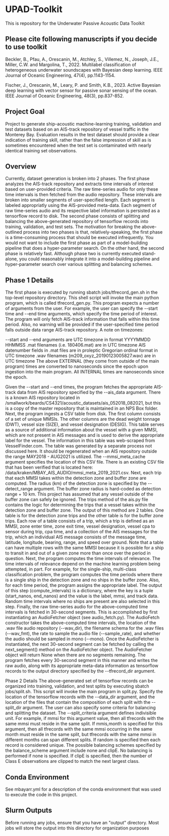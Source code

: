# UPAD-Toolkit
This is repository for the Underwater Passive Acoustic Data Toolkit


## Please cite following manuscripts if you decide to use toolkit
Beckler, B., Pfau, A., Orescanin, M., Atchley, S., Villemez, N., Joseph, J.E., Miller, C.W. and Margolina, T., 2022. Multilabel classification of heterogeneous underwater soundscapes with Bayesian deep learning. IEEE Journal of Oceanic Engineering, 47(4), pp.1143-1154.

Fischer, J., Orescanin, M., Leary, P. and Smith, K.B., 2023. Active Bayesian deep learning with vector sensor for passive sonar sensing of the ocean. IEEE Journal of Oceanic Engineering, 48(3), pp.837-852.

## Project Goal
Project to generate ship-acoustic machine-learning training, validation and test datasets based on an AIS-track repository of vessel traffic in the Monterey Bay. Evaluation results in the test dataset should
provide a clear indication of training skill, rather than the false impression of skill as is sometimes encountered when the test set is contaminated with nearly identical training set observations.

## Overview
Currently, dataset generation is broken into 2 phases. The first phase analyzes the AIS-track repository and extracts time intervals of interest based on user-provided criteria. The raw time-series audio
for only these time intervals is then fetched from the audio repository. These intervals are broken into smaller segments of user-specified length. Each segment is labeled appropriatly using the
AIS-provided meta-data. Each segment of raw time-series audio and its respective label information is persisted as a tensorflow record to disk.
The second phase consists of splitting and balancing the above-generated repository of tensorflow records into training, validation, and test sets.
The motivation for breaking the above-outlined process into two phases is that, relatively-speaking, the first phase is a time-consuming process that should be executed infrequently. You would not want to
include the first phase as part of a model-building pipeline that does a hyper-parameter search. On the other hand, the second phase is relatively fast. Although phase two is currently executed stand-alone,
you could reasonably integrate it into a model-building pipeline and hyper-parameter search over various splitting and balancing schemes.

## Phase 1 Details
The first phase is executed by running sbatch jobs/tfrecord_gen.sh in the top-level repository directory. This shell script will invoke the main python program, which is called tfrecord_gen.py. This
program expects a number of arguments from the user. For example, the user can specify the --start time and --end time
arguments, which specify the time period of interest. The program will only fetch AIS-track information that falls within this time period. Also, no warning will be provided if the user-specified time period
falls outside data range AIS-track repository.
A note on timezones:


--start and --end arguments are UTC timezone in format YYYYMMDD HHMMSS
.mat filenames (i.e. 180406.mat) are in UTC timezone
AIS datenumber fields in .mat files are in proleptic Gregorian ordinal format in UTC timezone
.wav filenames (m209_oxyz_20190123005827.wav) are in UTC timezone
The above EXTERNAL (they come from outside of the main program) times are converted to nanoseconds since the epoch upon ingestion into the main program.
All INTERNAL times are nanoseconds since the epoch.

Given the --start and --end times, the program fetches the appropriate AIS-track data from AIS repository specified by the --ais_data argument. There is a known AIS repository located in
/smallwork/beards/CS4321/acoustic_datasets/ais_052018_082021, but this is a copy of the master repository that is maintained in an NPS Box folder.
Next, the program ingests a CSV table from disk. The first column consists of a set of unique MMSIs. The other columns are the dead weight tonnage (DWT), vessel size (SIZE), and vessel designation (DESIG).
This table serves as a source of additional information about the vessel with a given MMSI, which are not present in AIS messages and is used to derive the appropriate label for the vessel. The information in
this table was web-scraped from VesselFinder.com. The table was generated by a separate process not discussed here. It should be regenerated when an AIS repository outside the range MAY2018 - AUG2021 is
utilized. The --mmsi_meta_cache argument specifies the location of this CSV file. There is an existing CSV file that has been verified that is located here:
/data/kraken/MBAY_AIS_AUDIO/mmsi_meta_2019_2021.csv.
Next, each trip that each MMSI takes within the detection zone and buffer zone are computed. The radius (km) of the detection zone is specified by the --detect_range argument. The buffer zone radius is hard-coded
as detection range + 10 km. This project has assumed that any vessel outside of the buffer zone can safely be ignored. The trips method of the ais.py file contains the logic for determining
the trips that a vessel takes within the detection zone and buffer zone. The output of this method are 2 tables. One table is for the detection zone trips and the other table is for the buffer
zone trips. Each row of a table consists of a trip, which a trip is defined as an MMSI, zone enter time, zone exit time, vessel designation, vessel cpa to sensor during trip, cpa time, and
a collection of the AIS messages for the trip, which an individual AIS message consists of the message time, latitude, longitude, bearing, range, and speed over ground. Note that a table can
have multiple rows with the same MMSI because it is possible for a ship to transit in and out of a given zone more than once over the period in question.
Next, the program computes the time intervals of relevance. The time intervals of relevance depend on the machine learning problem being attempted, in part. For example, for the
single-ship, multi-class classification problem, the program computes the time periods where there is a single ship in the detection zone and no ships in the buffer zone. Also, for each time
period, the program assigns the appropriate label. The output of this step (compute_intervals) is a dictionary, where the key is a tuple (start_nanos, end_nanos) and the value is the label,
mmsi, and track data. Random time intervals where no ships are present are also selected in this step.
Finally, the raw time-series audio for the above-computed time intervals is fetched in 30-second segments. This is accomplished by first instantiating an AudioFetcher object (see
audio_fetch.py). The AudioFetch constructor takes the above-computed time intervals, the location of the .wav file audio repository (--wav_dir), the filename schema for the .wav files
(--wav_fmt), the rate to sample the audio file (--sample_rate), and whether the audio should be sampled in mono (--mono). Once the AudioFetcher is instantiated, the next 30-second segment
can be fetched by calling the next_segment() method on the AudioFetcher object. The AudioFetcher object will return None when there are no segments remaining. The program fetches every
30-second segment in this manner and writes the raw audio, along with its appropriate meta-data information as tensorflow records to the output directory specified by the --tfrecord_dir
argument.

Phase 2 Details
The above-generated set of tensorflow records can be organized into training, validation, and test splits by executing sbatch jobs/split.sh. This script will invoke the main program in
split.py. Specify the location of the tensorflow records with the --data_dir argument, and the location of the files that contain the composition of each split with the --split_dir
argument. The user can also specify some criteria for balancing and splitting the dataset. The --split_criteria argument defines indivisible unit. For example, if mmsi for this argument
value, then all tfrecords with the same mmsi must reside in the same split. If mmis,month is specified for this argument, then all tfrecords with the same mmsi occurring in the same month
must reside in the same split, but tfrecords with the same mmsi in different months can span different splits. If random is specified then each record is considered unique. The possible
balancing schemes specified by the balance_scheme argument include none and clipE. No balancing is performed if none is specified. If clipE is specified, then the number of Class E
observations are clipped to match the next largest class.

## Conda Environment
See mbayarr.yml for a description of the conda environment that was used to execute the code in this project.

## Slurm Outputs
Before running any jobs, ensure that you have an "output" directory. Most jobs will store the output into this directory for organization purposes
